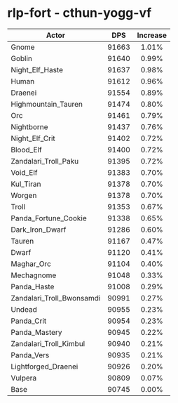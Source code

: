 # rlp-fort - cthun-yogg-vf
| Actor | DPS | Increase |
|---|:---:|:---:|
|Gnome|91663|1.01%|
|Goblin|91640|0.99%|
|Night_Elf_Haste|91637|0.98%|
|Human|91612|0.96%|
|Draenei|91554|0.89%|
|Highmountain_Tauren|91474|0.80%|
|Orc|91461|0.79%|
|Nightborne|91437|0.76%|
|Night_Elf_Crit|91402|0.72%|
|Blood_Elf|91400|0.72%|
|Zandalari_Troll_Paku|91395|0.72%|
|Void_Elf|91383|0.70%|
|Kul_Tiran|91378|0.70%|
|Worgen|91378|0.70%|
|Troll|91353|0.67%|
|Panda_Fortune_Cookie|91338|0.65%|
|Dark_Iron_Dwarf|91286|0.60%|
|Tauren|91167|0.47%|
|Dwarf|91120|0.41%|
|Maghar_Orc|91104|0.40%|
|Mechagnome|91048|0.33%|
|Panda_Haste|91008|0.29%|
|Zandalari_Troll_Bwonsamdi|90991|0.27%|
|Undead|90955|0.23%|
|Panda_Crit|90954|0.23%|
|Panda_Mastery|90945|0.22%|
|Zandalari_Troll_Kimbul|90940|0.21%|
|Panda_Vers|90935|0.21%|
|Lightforged_Draenei|90926|0.20%|
|Vulpera|90809|0.07%|
|Base|90745|0.00%|
